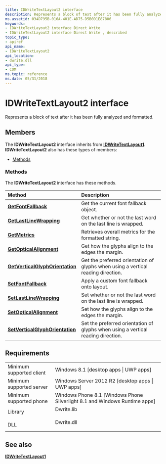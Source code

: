 ```yaml
---
title: IDWriteTextLayout2 interface
description: Represents a block of text after it has been fully analyzed and formatted.
ms.assetid: 034D795B-016A-401E-AD75-D5B0D1E87806
keywords:
- IDWriteTextLayout2 interface Direct Write
- IDWriteTextLayout2 interface Direct Write , described
topic_type:
- apiref
api_name:
- IDWriteTextLayout2
api_location:
- dwrite.dll
api_type:
- COM
ms.topic: reference
ms.date: 05/31/2018
---
```


# IDWriteTextLayout2 interface

Represents a block of text after it has been fully analyzed and formatted.

## Members

The **IDWriteTextLayout2** interface inherits from [**IDWriteTextLayout1**](https://msdn.microsoft.com/library/Hh780438(v=VS.85).aspx). **IDWriteTextLayout2** also has these types of members:

-   [Methods](#methods)

### Methods

The **IDWriteTextLayout2** interface has these methods.



| Method                                                                                | Description                                                                                 |
|:--------------------------------------------------------------------------------------|:--------------------------------------------------------------------------------------------|
| [**GetFontFallback**](https://msdn.microsoft.com/library/Dn482045(v=VS.85).aspx)                         | Get the current font fallback object. <br/>                                           |
| [**GetLastLineWrapping**](https://msdn.microsoft.com/library/Dn482046(v=VS.85).aspx)                 | Get whether or not the last word on the last line is wrapped.<br/>                    |
| [**GetMetrics**](idwritetextlayout2-getmetrics.md)                                   | Retrieves overall metrics for the formatted string. <br/>                             |
| [**GetOpticalAlignment**](https://msdn.microsoft.com/library/Dn482047(v=VS.85).aspx)                 | Get how the glyphs align to the edges the margin. <br/>                               |
| [**GetVerticalGlyphOrientation**](https://msdn.microsoft.com/library/Dn482048(v=VS.85).aspx) | Get the preferred orientation of glyphs when using a vertical reading direction.<br/> |
| [**SetFontFallback**](https://msdn.microsoft.com/library/Dn482049(v=VS.85).aspx)                         | Apply a custom font fallback onto layout.<br/>                                        |
| [**SetLastLineWrapping**](https://msdn.microsoft.com/library/Dn482050(v=VS.85).aspx)                 | Set whether or not the last word on the last line is wrapped. <br/>                   |
| [**SetOpticalAlignment**](https://msdn.microsoft.com/library/Dn482051(v=VS.85).aspx)                 | Set how the glyphs align to the edges the margin.<br/>                                |
| [**SetVerticalGlyphOrientation**](https://msdn.microsoft.com/library/Dn482052(v=VS.85).aspx) | Set the preferred orientation of glyphs when using a vertical reading direction.<br/> |



 

## Requirements



|                                     |                                                                                         |
|-------------------------------------|-----------------------------------------------------------------------------------------|
| Minimum supported client<br/> | Windows 8.1 \[desktop apps \| UWP apps\]<br/>                                     |
| Minimum supported server<br/> | Windows Server 2012 R2 \[desktop apps \| UWP apps\]<br/>                          |
| Minimum supported phone<br/>  | Windows Phone 8.1 \[Windows Phone Silverlight 8.1 and Windows Runtime apps\]<br/> |
| Library<br/>                  | <dl> <dt>Dwrite.lib</dt> </dl>   |
| DLL<br/>                      | <dl> <dt>Dwrite.dll</dt> </dl>   |



## See also

<dl> <dt>

[**IDWriteTextLayout1**](https://msdn.microsoft.com/library/Hh780438(v=VS.85).aspx)
</dt> </dl>

 

 





